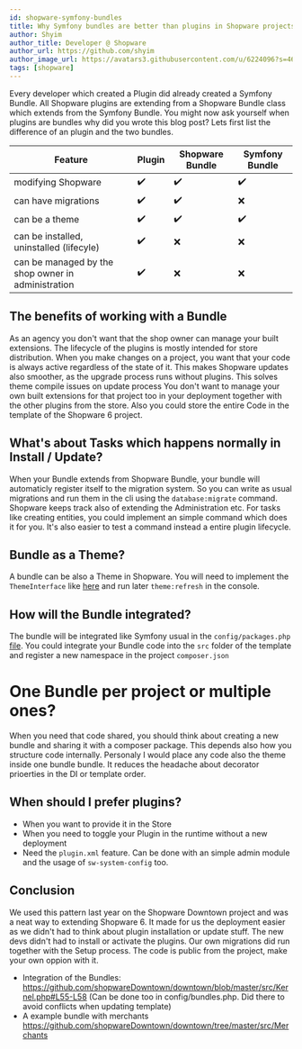 ```yaml
---
id: shopware-symfony-bundles
title: Why Symfony bundles are better than plugins in Shopware projects for customization
author: Shyim
author_title: Developer @ Shopware
author_url: https://github.com/shyim
author_image_url: https://avatars3.githubusercontent.com/u/6224096?s=460&u=18be3a2d46f07dd42fc2b6dee9b4b9b68bca28d2&v=4
tags: [shopware]
---
```


Every developer which created a Plugin did already created a Symfony Bundle. All Shopware plugins are extending from a Shopware Bundle class which extends from the Symfony Bundle.
You might now ask yourself when plugins are bundles why did you wrote this blog post? Lets first list the difference of an plugin and the two bundles.

| Feature                                            	| Plugin 	| Shopware Bundle 	| Symfony Bundle 	|
|----------------------------------------------------	|--------	|-----------------	|----------------	|
| modifying Shopware                                 	| ✔️      	| ✔️               	| ✔️              	|
| can have migrations                                	| ✔️      	| ✔️               	| ❌              	|
| can be a theme                                     	| ✔️      	| ✔️               	| ✔️              	|
| can be installed, uninstalled (lifecyle)           	| ✔️      	| ❌               	| ❌              	|
| can be managed by the shop owner in administration 	| ✔️      	| ❌               	| ❌              	|

## The benefits of working with a Bundle

As an agency you don't want that the shop owner can manage your built extensions. The lifecycle of the plugins is mostly intended for store distribution.
When you make changes on a project, you want that your code is always active regardless of the state of it. This makes Shopware updates also smoother, as the upgrade process runs without plugins.
This solves theme compile issues on update process
You don't want to manage your own built extensions for that project too in your deployment together with the other plugins from the store. 
Also you could store the entire Code in the template of the Shopware 6 project.

## What's about Tasks which happens normally in Install / Update?

When your Bundle extends from Shopware Bundle, your bundle will automaticly register itself to the migration system. So you can write as usual migrations and run them in the cli using the `database:migrate` command.
Shopware keeps track also of extending the Administration etc. For tasks like creating entities, you could implement an simple command which does it for you. 
It's also easier to test a command instead a entire plugin lifecycle. 

## Bundle as a Theme?

A bundle can be also a Theme in Shopware. You will need to implement the `ThemeInterface` like [here](https://github.com/shopware/platform/blob/trunk/src/Storefront/Storefront.php#L23) and run later `theme:refresh` in the console.

## How will the Bundle integrated?

The bundle will be integrated like Symfony usual in the `config/packages.php` [file](https://github.com/shopware/production/blob/6.4/config/bundles.php#L19).
You could integrate your Bundle code into the `src` folder of the template and register a new namespace in the project `composer.json`

# One Bundle per project or multiple ones?

When you need that code shared, you should think about creating a new bundle and sharing it with a composer package. This depends also how you structure code internally.
Personaly I would place any code also the theme inside one bundle bundle. It reduces the headache about decorator prioerties in the DI or template order.

## When should I prefer plugins?

- When you want to provide it in the Store
- When you need to toggle your Plugin in the runtime without a new deployment
- Need the `plugin.xml` feature. Can be done with an simple admin module and the usage of `sw-system-config` too.

## Conclusion

We used this pattern last year on the Shopware Downtown project and was a neat way to extending Shopware 6. It made for us the deployment easier as we didn't had to think about plugin installation or update stuff. 
The new devs didn't had to install or activate the plugins. Our own migrations did run together with the Setup process. 
The code is public from the project, make your own oppion with it.

- Integration of the Bundles: https://github.com/shopwareDowntown/downtown/blob/master/src/Kernel.php#L55-L58 (Can be done too in config/bundles.php. Did there to avoid conflicts when updating template)
- A example bundle with merchants https://github.com/shopwareDowntown/downtown/tree/master/src/Merchants
